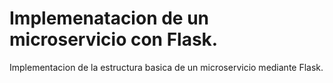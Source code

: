# Implemenatacion de un microservicio con Flask.
Implementacion de la estructura basica de un microservicio mediante Flask.
